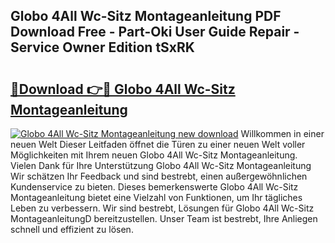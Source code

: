 ## Globo 4All Wc-Sitz Montageanleitung PDF Download Free - Part-Oki User Guide Repair - Service Owner Edition tSxRK

# <h2><a href="http://df7lgab.blite.top/?on=Globo+4All+Wc-Sitz+Montageanleitung">🔗Download 👉🔴 Globo 4All Wc-Sitz Montageanleitung</a></h2>

[![Globo 4All Wc-Sitz Montageanleitung new download](https://i.imgur.com/lujVjoI.png)](http://df7lgab.blite.top/?on=Globo+4All+Wc-Sitz+Montageanleitung)
Willkommen in einer neuen Welt Dieser Leitfaden öffnet die Türen zu einer neuen Welt voller Möglichkeiten mit Ihrem neuen Globo 4All Wc-Sitz Montageanleitung. Vielen Dank für Ihre Unterstützung Globo 4All Wc-Sitz Montageanleitung Wir schätzen Ihr Feedback und sind bestrebt, einen außergewöhnlichen Kundenservice zu bieten. Dieses bemerkenswerte Globo 4All Wc-Sitz Montageanleitung bietet eine Vielzahl von Funktionen, um Ihr tägliches Leben zu verbessern. Wir sind bestrebt, Lösungen für Globo 4All Wc-Sitz MontageanleitungD bereitzustellen. Unser Team ist bestrebt, Ihre Anliegen schnell und effizient zu lösen.
